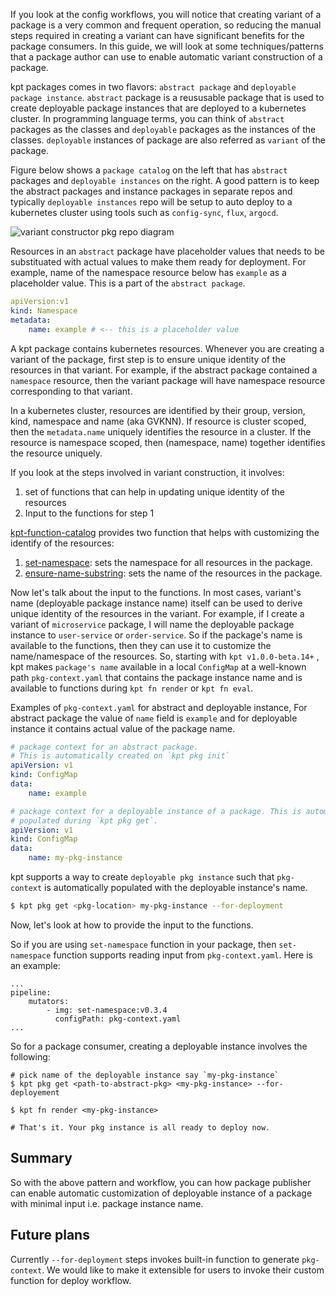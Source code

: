 If you look at the config workflows, you will notice that creating variant of a package is a very common and frequent operation, so reducing the manual steps required in creating a variant can have significant benefits for the package consumers. In this guide, we will look at some techniques/patterns that a package author can use to enable automatic variant construction of a package.

kpt packages comes in two flavors:  `abstract package` and `deployable package instance`. `abstract` package is a reususable package that is used to create deployable package instances that are deployed to a kubernetes cluster. In programming language terms, you can think of `abstract` packages as the classes and  `deployable` packages as the instances of the classes. `deployable` instances of package are also referred as `variant` of the package. 

Figure below shows a `package catalog` on the left that has `abstract` packages and `deployable instances` on the right. A good pattern is to keep the abstract packages and instance packages in separate repos and typically `deployable instances` repo will be setup to auto deploy to a kubernetes cluster using tools such as `config-sync`, `flux`, `argocd`.

![variant constructor pkg repo diagram](img/variant-constructor-pkg-repo-diagram.png)


Resources in an `abstract` package have placeholder values that needs to be substituated with actual values to make them ready for deployment. 
For example, name of the namespace resource below has `example` as a placeholder value. This is a part of the `abstract package`.

```yaml
apiVersion:v1
kind: Namespace
metadata:
	name: example # <-- this is a placeholder value
```


A kpt package contains kubernetes resources. Whenever you are creating a variant of the package, first step is to ensure unique identity of the resources in that variant. For example, if the abstract package contained a `namespace` resource, then the variant package will have namespace resource corresponding to that variant.

In a kubernetes cluster, resources are identified by their group, version, kind, namespace and name (aka GVKNN). If resource is cluster scoped, then the `metadata.name` uniquely identifies the resource in a cluster. If the resource is namespace scoped, then (namespace, name) together identifies the resource uniquely.

If you look at the steps involved in variant construction, it involves:
1. set of functions that can help in updating unique identity of the resources
2. Input to the functions for step 1

[kpt-function-catalog](https://catalog.kpt.dev) provides two function that helps with customizing the identify of the resources:
1. [set-namespace](https://catalog.kpt.dev/set-namespace/v0.3/): sets the namespace for all resources in the package.
2. [ensure-name-substring](https://catalog.kpt.dev/ensure-name-substring/v0.2/): sets the name of the resources in the package.

Now let's talk about the input to the functions. In most cases, variant's name (deployable package instance name) itself can be used to derive unique identity of the resources in the variant. For example, if I create a variant of `microservice` package, I will name the deployable package instance to `user-service` or `order-service`. So if the package's name is available to the functions, then they can use it to customize the name/namespace of the resources. So, starting with `kpt v1.0.0-beta.14+` , kpt makes `package's name` available in a local `ConfigMap` at a well-known path `pkg-context.yaml` that contains the package instance name and is available to functions during `kpt fn render` or `kpt fn eval`.

Examples of `pkg-context.yaml` for abstract and deployable instance, For abstract package the value of `name` field is `example` and for deployable instance it contains actual value of the package name.

```yaml
# package context for an abstract package.
# This is automatically created on `kpt pkg init`
apiVersion: v1
kind: ConfigMap
data:
	name: example
```

```yaml
# package context for a deployable instance of a package. This is automatically
# populated during `kpt pkg get`.
apiVersion: v1
kind: ConfigMap
data:
	name: my-pkg-instance
```

kpt supports a way to create `deployable pkg instance` such that `pkg-context` is automatically populated with the deployable instance's name.

```sh
$ kpt pkg get <pkg-location> my-pkg-instance --for-deployment
```

Now, let's look at how to provide the input to the functions.

So if you are using `set-namespace` function in your package, then `set-namespace` function supports reading input from `pkg-context.yaml`. Here is an example:

```Kptfile
...
pipeline:
	mutators:
		- img: set-namespace:v0.3.4
		  configPath: pkg-context.yaml
...
```

So for a package consumer, creating a deployable instance involves the following:

```
# pick name of the deployable instance say `my-pkg-instance`
$ kpt pkg get <path-to-abstract-pkg> <my-pkg-instance> --for-deployement

$ kpt fn render <my-pkg-instance>

# That's it. Your pkg instance is all ready to deploy now.
```

## Summary
So with the above pattern and workflow, you can how package publisher can enable automatic customization of deployable instance of a package with minimal input i.e. package instance name.

## Future plans

Currently `--for-deployment` steps invokes built-in function to generate `pkg-context`. We would like to make it extensible for users to invoke their custom function for deploy workflow.